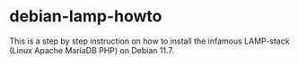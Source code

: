 # debian-lamp-howto

This is a step by step instruction on how to install the infamous LAMP-stack (Linux Apache MariaDB PHP) on Debian 11.7.

 
